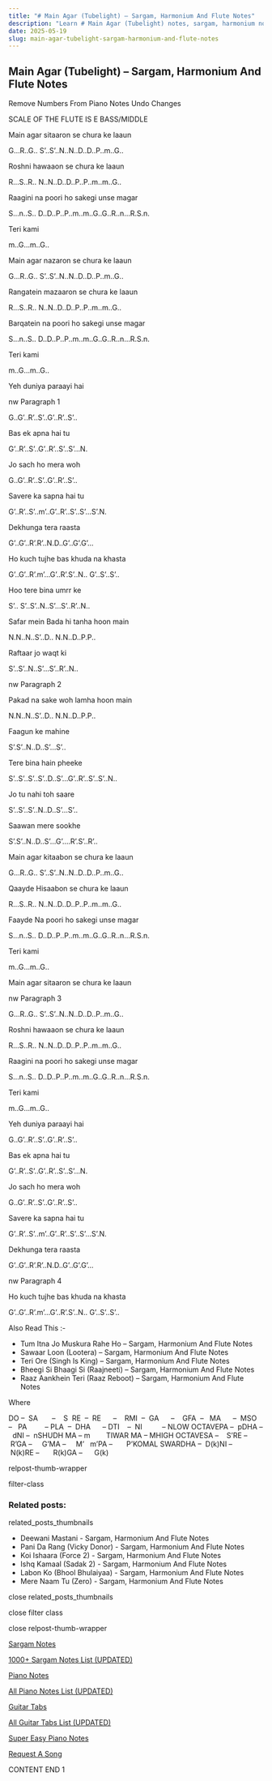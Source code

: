 ```yaml
---
title: "# Main Agar (Tubelight) – Sargam, Harmonium And Flute Notes"
description: "Learn # Main Agar (Tubelight) notes, sargam, harmonium notations and flute notes. Easy step-by-step tutorial for beginners."
date: 2025-05-19
slug: main-agar-tubelight-sargam-harmonium-and-flute-notes
---
```


## Main Agar (Tubelight) – Sargam, Harmonium And Flute Notes

Remove Numbers From Piano Notes
Undo Changes

SCALE OF THE FLUTE IS E BASS/MIDDLE

Main agar sitaaron se chura ke laaun

G…R..G.. S’..S’..N..N..D..D..P..m..G..

Roshni hawaaon se chura ke laaun

R…S..R.. N..N..D..D..P..P..m..m..G..

Raagini na poori ho sakegi unse magar

S…n..S.. D..D..P..P..m..m..G..G..R..n…R.S.n.

Teri kami

m..G…m..G..

Main agar nazaron se chura ke laaun

G…R..G.. S’..S’..N..N..D..D..P..m..G..

Rangatein mazaaron se chura ke laaun

R…S..R.. N..N..D..D..P..P..m..m..G..

Barqatein na poori ho sakegi unse magar

S…n..S.. D..D..P..P..m..m..G..G..R..n…R.S.n.

Teri kami

m..G…m..G..

Yeh duniya paraayi hai

nw Paragraph 1

G..G’..R’..S’..G’..R’..S’..

Bas ek apna hai tu

G’..R’..S’..G’..R’..S’..S’…N.

Jo sach ho mera woh

G..G’..R’..S’..G’..R’..S’..

Savere ka sapna hai tu

G’..R’..S’..m’..G’..R’..S’..S’…S’.N.

Dekhunga tera raasta

G’..G’..R’.R’..N.D..G’..G’.G’…

Ho kuch tujhe bas khuda na khasta

G’..G’..R’.m’…G’..R’.S’..N.. G’..S’..S’..

Hoo tere bina umrr ke

S’.. S’..S’..N..S’…S’..R’..N..

Safar mein Bada hi tanha hoon main

N.N..N..S’..D.. N.N..D..P.P..

Raftaar jo waqt ki

S’..S’..N..S’…S’..R’..N..

nw Paragraph 2

Pakad na sake woh lamha hoon main

N.N..N..S’..D.. N.N..D..P.P..

Faagun ke mahine

S’.S’..N..D..S’…S’..

Tere bina hain pheeke

S’..S’..S’..S’..D..S’…G’..R’..S’..S’..N..

Jo tu nahi toh saare

S’..S’..S’..N..D..S’…S’..

Saawan mere sookhe

S’.S’..N..D..S’…G’….R’.S’..R’..

Main agar kitaabon se chura ke laaun

G…R..G.. S’..S’..N..N..D..D..P..m..G..

Qaayde Hisaabon se chura ke laaun

R…S..R.. N..N..D..D..P..P..m..m..G..

Faayde Na poori ho sakegi unse magar

S…n..S.. D..D..P..P..m..m..G..G..R..n…R.S.n.

Teri kami

m..G…m..G..

Main agar sitaaron se chura ke laaun

nw Paragraph 3

G…R..G.. S’..S’..N..N..D..D..P..m..G..

Roshni hawaaon se chura ke laaun

R…S..R.. N..N..D..D..P..P..m..m..G..

Raagini na poori ho sakegi unse magar

S…n..S.. D..D..P..P..m..m..G..G..R..n…R.S.n.

Teri kami

m..G…m..G..

Yeh duniya paraayi hai

G..G’..R’..S’..G’..R’..S’..

Bas ek apna hai tu

G’..R’..S’..G’..R’..S’..S’…N.

Jo sach ho mera woh

G..G’..R’..S’..G’..R’..S’..

Savere ka sapna hai tu

G’..R’..S’..m’..G’..R’..S’..S’…S’.N.

Dekhunga tera raasta

G’..G’..R’.R’..N.D..G’..G’.G’…

nw Paragraph 4

Ho kuch tujhe bas khuda na khasta

G’..G’..R’.m’…G’..R’.S’..N.. G’..S’..S’..

Also Read This :-

* Tum Itna Jo Muskura Rahe Ho – Sargam, Harmonium And Flute Notes
* Sawaar Loon (Lootera) – Sargam, Harmonium And Flute Notes
* Teri Ore (Singh Is King) – Sargam, Harmonium And Flute Notes
* Bheegi Si Bhaagi Si (Raajneeti) – Sargam, Harmonium And Flute Notes
* Raaz Aankhein Teri (Raaz Reboot) – Sargam, Harmonium And Flute Notes

Where

DO –  SA       –    S  RE  –  RE      –    RMI  –  GA      –    GFA  –   MA      –  MSO  –   PA         – PLA  –  DHA      – DTI    –  NI          – NLOW OCTAVEPA –  pDHA –  dNI –  nSHUDH MA – m        TIWAR MA – MHIGH OCTAVESA –    S’RE –     R’GA –     G’MA –     M’   m’PA –       P’KOMAL SWARDHA –  D(k)NI –       N(k)RE –       R(k)GA –      G(k)

relpost-thumb-wrapper

filter-class

### Related posts:

related_posts_thumbnails

* Deewani Mastani - Sargam, Harmonium And Flute Notes
* Pani Da Rang (Vicky Donor) - Sargam, Harmonium And Flute Notes
* Koi Ishaara (Force 2) - Sargam, Harmonium And Flute Notes
* Ishq Kamaal (Sadak 2) - Sargam, Harmonium And Flute Notes
* Labon Ko (Bhool Bhulaiyaa) - Sargam, Harmonium And Flute Notes
* Mere Naam Tu (Zero) - Sargam, Harmonium And Flute Notes

close related_posts_thumbnails

close filter class

close relpost-thumb-wrapper

[Sargam Notes](https://www.notationsworld.com/sargam-notes.html)

[1000+ Sargam Notes List (UPDATED)](https://www.notationsworld.com/all-songs-list-sargam-notes.html)

[Piano Notes](https://www.notationsworld.com/piano-notes.html)

[All Piano Notes List (UPDATED)](https://www.notationsworld.com/all-songs-list-piano-notes.html)

[Guitar Tabs](https://www.notationsworld.com/guitar-tabs.html)

[All Guitar Tabs List (UPDATED)](https://www.notationsworld.com/all-songs-list-guitar-tabs.html)

[Super Easy Piano Notes](https://studywall.in/)

[Request A Song](https://www.notationsworld.com/request-a-song.html)

CONTENT END 1

